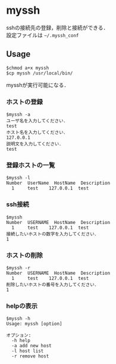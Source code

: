 # myssh

sshの接続先の登録，削除と接続ができる．  
設定ファイルは ``~/.myssh_conf``  

## Usage
```
$chmod a+x myssh
$cp myssh /usr/local/bin/
```
mysshが実行可能になる．

### ホストの登録
```
$myssh -a
ユーザ名を入力してください．
test
ホスト名を入力してください．
127.0.0.1
説明文を入力してください．
test
```

### 登録ホストの一覧
```
$myssh -l
Number  UserName  HostName  Description
  1     test    127.0.0.1  test
```

### ssh接続
```
$myssh
Number  USERNAME  HostName  Description
  1     test    127.0.0.1  test
接続したいホストの数字を入力してください．
1
```

### ホストの削除
```
$myssh -r
Number  USERNAME  HostName  Description
  1     test    127.0.0.1  test
削除したいホストの番号を入力してください．
1
```

### helpの表示
```
$myssh -h
Usage: myssh [option]

オプション:
  -h help
  -a add new host
  -l host list
  -r remove host

```

